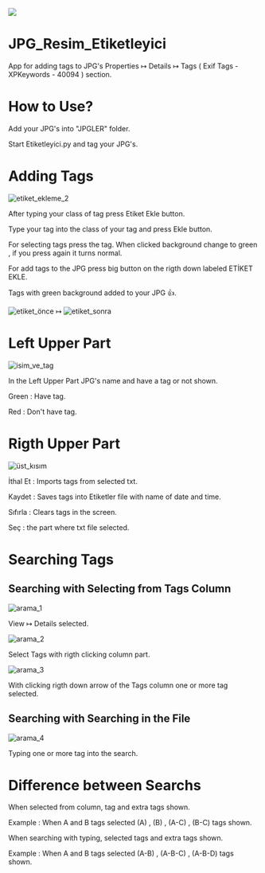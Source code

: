 [![](https://img.shields.io/badge/Dil-Türkçe-red.svg)](https://github.com/tashteg0/JPG_Resim_Etiketleyici/blob/main/README.md)

# JPG_Resim_Etiketleyici

App for adding tags to JPG's Properties ↦ Details ↦ Tags ( Exif Tags - XPKeywords - 40094 ) section.

# How to Use?

Add your JPG's into "JPGLER" folder.

Start Etiketleyici.py and tag your JPG's.

# Adding Tags
![etiket_ekleme_2](https://github.com/tashteg0/JPG_Resim_Etiketleyici/assets/100838566/2504a60f-8d7f-4244-bd95-0eb001b6e1f2)
 
After typing your class of tag press Etiket Ekle button.

Type your tag into the class of your tag and press Ekle button.

For selecting tags press the tag. When clicked background change to green , if you press again it turns normal.

For add tags to the JPG press big button on the rigth down labeled ETİKET EKLE.

Tags with green background added to your JPG 👍.

![etiket_önce](https://github.com/tashteg0/JPG_Resim_Etiketleyici/assets/100838566/b4bd9d02-bc1f-4bd7-a827-a072d00127ea)   ↦
![etiket_sonra](https://github.com/tashteg0/JPG_Resim_Etiketleyici/assets/100838566/75781508-1961-4547-9e4b-18139e2b1763)

# Left Upper Part

![isim_ve_tag](https://github.com/tashteg0/JPG_Resim_Etiketleyici/assets/100838566/1d6426ee-345a-4dfe-a528-3dd246dcb116)

In the Left Upper Part JPG's name and have a tag or not shown. 

Green : Have tag.

Red : Don't have tag.

# Rigth Upper Part

![üst_kısım](https://github.com/tashteg0/JPG_Resim_Etiketleyici/assets/100838566/80e15340-7f72-46ad-8907-350c88e71a0f)

İthal Et : Imports tags from selected txt.

Kaydet : Saves tags into Etiketler file with name of date and time.

Sıfırla : Clears tags in the screen.

Seç : the part where txt file selected.

# Searching Tags

## Searching with Selecting from Tags Column

![arama_1](https://github.com/tashteg0/JPG_Resim_Etiketleyici/assets/100838566/ba5924c6-a60e-40aa-b0b6-2ef48e179d60)

View ↦ Details selected.

![arama_2](https://github.com/tashteg0/JPG_Resim_Etiketleyici/assets/100838566/efee1811-5054-4e5c-9386-9f901f79ad27)

Select Tags with rigth clicking column part.

![arama_3](https://github.com/tashteg0/JPG_Resim_Etiketleyici/assets/100838566/babb1578-599f-4647-8048-d0cab93d950f)

With clicking rigth down arrow of the Tags column one or more tag selected.

## Searching with Searching in the File 

![arama_4](https://github.com/tashteg0/JPG_Resim_Etiketleyici/assets/100838566/8553d2d1-bd5e-4ba3-8080-e2ef749dffdd)

Typing one or more tag into the search.

# Difference between Searchs

When selected from column, tag and extra tags shown.

Example : When A and B tags selected (A) , (B) , (A-C) , (B-C) tags shown.

When searching with typing, selected tags and extra tags shown. 

Example : When A and B tags selected (A-B) , (A-B-C) , (A-B-D) tags shown.
